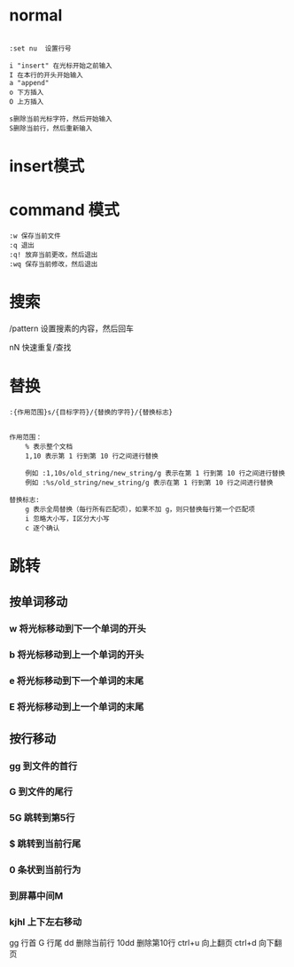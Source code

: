 # normal

```

:set nu  设置行号
```



```
i "insert" 在光标开始之前输入
I 在本行的开头开始输入
a "append"
o 下方插入
O 上方插入

s删除当前光标字符，然后开始输入
S删除当前行，然后重新输入

```



# insert模式





# command 模式 



```
:w 保存当前文件
:q 退出
:q! 放弃当前更改，然后退出 
:wq 保存当前修改，然后退出
```





# 搜索

/pattern 设置搜素的内容，然后回车

nN 快速重复/查找

# 替换

```text
:{作用范围}s/{目标字符}/{替换的字符}/{替换标志}


作用范围：
	% 表示整个文档
	1,10 表示第 1 行到第 10 行之间进行替换
	
	例如 :1,10s/old_string/new_string/g 表示在第 1 行到第 10 行之间进行替换
	例如 :%s/old_string/new_string/g 表示在第 1 行到第 10 行之间进行替换
	
替换标志:	
	g 表示全局替换（每行所有匹配项），如果不加 g，则只替换每行第一个匹配项
	i 忽略大小写，I区分大小写
	c 逐个确认

```

# 跳转

## 按单词移动

### w 将光标移动到下一个单词的开头

### b 将光标移动到上一个单词的开头

### e 将光标移动到下一个单词的末尾

### E 将光标移动到上一个单词的末尾



## 按行移动

### gg 到文件的首行 

### G 到文件的尾行

### 5G 跳转到第5行

### $ 跳转到当前行尾

### 0 条状到当前行为

### 到屏幕中间M

### kjhl 上下左右移动

gg 行首
G 行尾
dd 删除当前行
10dd 删除第10行
ctrl+u 向上翻页
ctrl+d 向下翻页

